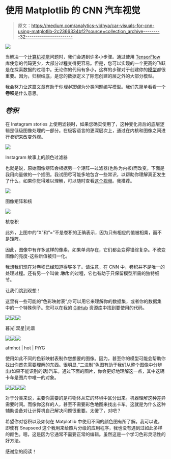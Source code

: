 # 使用 Matplotlib 的 CNN 汽车视觉

> 原文：<https://medium.com/analytics-vidhya/car-visuals-for-cnn-using-matplotlib-2c2366334bf2?source=collection_archive---------32----------------------->

![](img/9d1363ab5ee6092f254981bea98945c6.png)

当解决一个[计算机视觉](https://g.co/kgs/w3bLos)问题时，我们会遇到许多小步骤。通过使用 [TensorFlow](https://www.tensorflow.org/learn) 库使您的代码更少，大部分过程变得更容易。但是，您可以实现的一个更高的飞跃是在探索数据的过程中。无论你的代码有多小，这样的步骤对于创建你的[模型](https://www.ibm.com/support/knowledgecenter/en/SS3RA7_15.0.0/com.ibm.spss.modeler.help/neuralnet_model.htm)都很重要。因为，归根结底，是您的数据定义了除您创建的层之外的大部分模型。

我会努力让这篇文章有助于你*理解图像*为分类问题编写模型。我们先简单看看一个**卷积**是什么意思。

## ***卷积***

在 Instagram stories 上使用滤镜时，如果您确实使用了，这种变化背后的底层逻辑是低级图像处理的一部分。在极客语言的更深层次上，通过在内核和图像之间进行*卷积*来改变外观。

![](img/5812c49282bd538fed87b382c05cd533.png)

Instagram 故事上的颜色过滤器

也就是说，原始图像矩阵会根据另一个矩阵—过滤器(也称为内核)而改变。下面是我用向量做的一个插图。我试图尽可能多地包含一些常识，以帮助你理解真正发生了什么。如果你觉得难以理解，可以随时查看[这个视频](https://youtu.be/C_zFhWdM4ic)。我推荐。

![](img/4ebf68eb582c93bd93ff5106a7358ba3.png)

图像矩阵和核

![](img/ce3cc3637e70f16f96f0cecca67188c4.png)

核卷积

此外，上图中的“X”和“=”不是卷积的正确表示，因为只有相应的值被相乘，而不是矩阵。

因此，图像中有许多这样的像素，如果单词存在，它们都会变得错综复杂。不改变图像的亮度-这些新值被归一化。

我想我们现在对卷积已经知道得够多了。请注意，在 CNN 中，卷积并不是唯一的处理过程。还有另一个叫做 ***池化*** 的过程，它也有助于只保留模型所需的独特细节。

让我们跳到观想！

这里有一些可能的“色彩映射表”,你可以用它来理解你的数据集，或者你的数据集中的一个特殊例子。您可以在我的 [GitHub](https://github.com/melbuddhi/data-science/blob/master/deeplearning/Understanding_Cars196_dataset_.ipynb) 资源库中找到要使用的代码。

![](img/e13a2ae0963db5debad3d291c5521219.png)![](img/3c369705bb9af9037de5b976cc651809.png)![](img/5d1cc1617b677c7439386ba4fbb04ac3.png)

暮光|双星|光谱

![](img/1eb5fe44078fc96cee3cb17a0304dff0.png)![](img/2d3e9a38aef86e7a0ae5c7effaa1c6c3.png)![](img/2e541a8a3abcb3145c7e5c2c47e7549b.png)

afmhot | hot | PiYG

使用如此不同的色彩映射表制作您想要的图像。因为，甚至你的模型可能会帮助你找出你首先需要理解的东西。很明显,“二进制”色图有助于我们从整个图像中分辨出(如果不能识别的话)汽车。通过下面的图片，你会更好地理解这一点，其中这辆卡车是图片中唯一的对象。

![](img/328818bb699ed766d6b3778514d2c081.png)![](img/4380f0ce654811818fb620147fa123d5.png)![](img/5182e24c4d812f7f4e35580bed947681.png)![](img/ad44215b6a77965ba18a0c0a5951f2ff.png)

对于分类来说，主要你需要的是将物体从它的环境中区分出来。机器理解这种差异需要时间。而像你这样的人，甚至不需要彩色地图来找出卡车。这就是为什么这种辅助设备对让计算机自己解决问题很重要。太傻了，对吧？

希望你对卷积以及如何在 Matplotlib 中使用不同的颜色图有所了解。我可以说，即使有 Snapseed 这个我用来给照片分级的应用程序，我也没有遇到过如此多样的颜色。嗯，这是因为它通常不需要正常的编辑。虽然这是一个学习色彩灵活性的好方法。

感谢您的阅读！